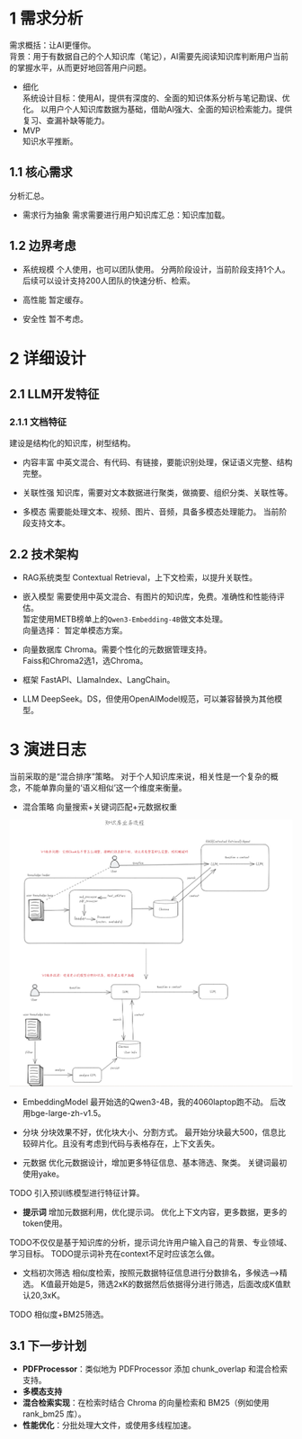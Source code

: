 
# 1 需求分析

需求概括：让AI更懂你。  
背景：用于有数据自己的个人知识库（笔记），AI需要先阅读知识库判断用户当前的掌握水平，从而更好地回答用户问题。

- 细化  
系统设计目标：使用AI，提供有深度的、全面的知识体系分析与笔记勘误、优化。
以用户个人知识库数据为基础，借助AI强大、全面的知识检索能力。提供复习、查漏补缺等能力。
- MVP  
知识水平推断。

## 1.1 核心需求

分析汇总。

- 需求行为抽象
需求需要进行用户知识库汇总：知识库加载。

## 1.2 边界考虑

- 系统规模
个人使用，也可以团队使用。
分两阶段设计，当前阶段支持1个人。
后续可以设计支持200人团队的快速分析、检索。

- 高性能
暂定缓存。

- 安全性
暂不考虑。

# 2 详细设计

## 2.1 LLM开发特征

### 2.1.1 文档特征

建设是结构化的知识库，树型结构。

- 内容丰富
中英文混合、有代码、有链接，要能识别处理，保证语义完整、结构完整。

- 关联性强
知识库，需要对文本数据进行聚类，做摘要、组织分类、关联性等。

- 多模态
需要能处理文本、视频、图片、音频，具备多模态处理能力。
当前阶段支持文本。


## 2.2 技术架构

- RAG系统类型
Contextual Retrieval，上下文检索，以提升关联性。


- 嵌入模型
  需要使用中英文混合、有图片的知识库，免费。准确性和性能待评估。  
  暂定使用METB榜单上的`Qwen3-Embedding-4B`做文本处理。  
  向量选择： 暂定单模态方案。


- 向量数据库
  Chroma。需要个性化的元数据管理支持。  
Faiss和Chroma2选1，选Chroma。

- 框架
FastAPI、LlamaIndex、LangChain。

- LLM
DeepSeek。DS，但使用OpenAIModel规范，可以兼容替换为其他模型。


# 3 演进日志  

当前采取的是“混合排序”策略。
对于个人知识库来说，相关性是一个复杂的概念，不能单靠向量的‘语义相似’这一个维度来衡量。

- 混合策略
  向量搜索+关键词匹配+元数据权重

![img.png](基于个人知识库的提问助手.png)

- EmbeddingModel
  最开始选的Qwen3-4B，我的4060laptop跑不动。
后改用bge-large-zh-v1.5。

- 分块
分块效果不好，优化块大小、分割方式。
最开始分块最大500，信息比较碎片化。且没有考虑到代码与表格存在，上下文丢失。

- 元数据
优化元数据设计，增加更多特征信息、基本筛选、聚类。
关键词最初使用yake。

TODO 引入预训练模型进行特征计算。

- **提示词**
增加元数据利用，优化提示词。
优化上下文内容，更多数据，更多的token使用。

TODO不仅仅是基于知识库的分析，提示词允许用户输入自己的背景、专业领域、学习目标。
TODO提示词补充在context不足时应该怎么做。

- 文档初次筛选
相似度检索，按照元数据特征信息进行分数排名，多候选——>精选。
K值最开始是5，筛选2xK的数据然后依据得分进行筛选，后面改成K值默认20,3xK。

TODO 相似度+BM25筛选。

## 3.1 下一步计划

- **PDFProcessor**：类似地为 PDFProcessor 添加 chunk_overlap 和混合检索支持。
- **多模态支持**
- **混合检索实现**：在检索时结合 Chroma 的向量检索和 BM25（例如使用 rank_bm25 库）。
- **性能优化**：分批处理大文件，或使用多线程加速。

